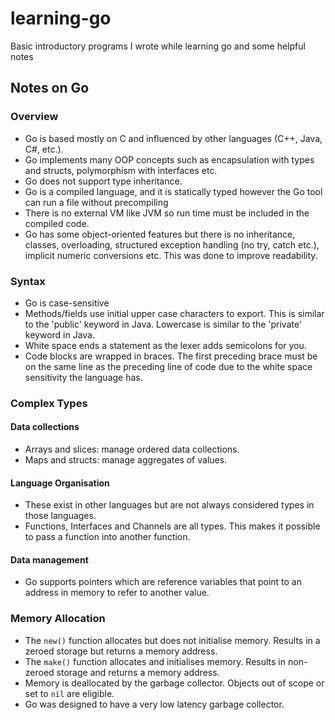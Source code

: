 # learning-go

Basic introductory programs I wrote while learning go and some helpful notes

## Notes on Go
### Overview
- Go is based mostly on C and influenced by other languages (C++, Java, C#, etc.).
- Go implements many OOP concepts such as encapsulation with types and structs, polymorphism with interfaces etc.
- Go does not support type inheritance.
- Go is a compiled language, and it is statically typed however the Go tool can run a file without precompiling
- There is no external VM like JVM so run time must be included in the compiled code.
- Go has some object-oriented features but there is no inheritance, classes, overloading, structured exception handling (no try, catch etc.), implicit numeric conversions etc. This was done to improve readability.

### Syntax
- Go is case-sensitive
- Methods/fields use initial upper case characters to export. This is similar to the 'public' keyword in Java. Lowercase is similar to the 'private' keyword in Java.
- White space ends a statement as the lexer adds semicolons for you.
- Code blocks are wrapped in braces. The first preceding brace must be on the same line as the preceding line of code due to the white space sensitivity the language has.

### Complex Types
#### Data collections
- Arrays and slices: manage ordered data collections.
- Maps and structs: manage aggregates of values.

#### Language Organisation
- These exist in other languages but are not always considered types in those languages.
- Functions, Interfaces and Channels are all types. This makes it possible to pass a function into another function.

#### Data management
- Go supports pointers which are reference variables that point to an address in memory to refer to another value.

### Memory Allocation
- The ```new()``` function allocates but does not initialise memory. Results in a zeroed storage but returns a memory address.
- The ```make()``` function allocates and initialises memory. Results in non-zeroed storage and returns a memory address.
- Memory is deallocated by the garbage collector. Objects out of scope or set to ```nil``` are eligible.
- Go was designed to have a very low latency garbage collector.